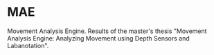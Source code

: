 MAE
===

Movement Analysis Engine. Results of the master's thesis "Movement Analysis Engine: Analyzing Movement using Depth Sensors and Labanotation".
